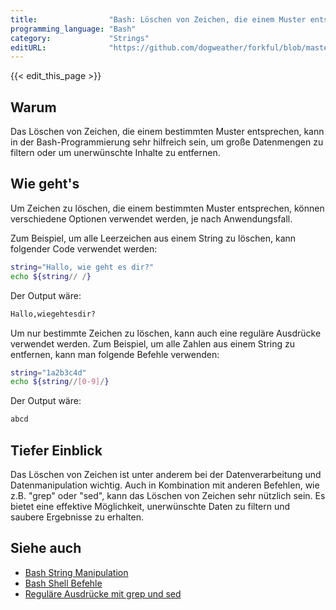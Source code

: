 ```yaml
---
title:                "Bash: Löschen von Zeichen, die einem Muster entsprechen"
programming_language: "Bash"
category:             "Strings"
editURL:              "https://github.com/dogweather/forkful/blob/master/content/de/bash/deleting-characters-matching-a-pattern.md"
---
```


{{< edit_this_page >}}

## Warum

Das Löschen von Zeichen, die einem bestimmten Muster entsprechen, kann in der Bash-Programmierung sehr hilfreich sein, um große Datenmengen zu filtern oder um unerwünschte Inhalte zu entfernen.

## Wie geht's 

Um Zeichen zu löschen, die einem bestimmten Muster entsprechen, können verschiedene Optionen verwendet werden, je nach Anwendungsfall.

Zum Beispiel, um alle Leerzeichen aus einem String zu löschen, kann folgender Code verwendet werden:

```Bash
string="Hallo, wie geht es dir?"
echo ${string// /}
```

Der Output wäre:

```Bash
Hallo,wiegehtesdir?
``` 

Um nur bestimmte Zeichen zu löschen, kann auch eine reguläre Ausdrücke verwendet werden. Zum Beispiel, um alle Zahlen aus einem String zu entfernen, kann man folgende Befehle verwenden:

```Bash
string="1a2b3c4d"
echo ${string//[0-9]/}
```

Der Output wäre:

```Bash
abcd
```

## Tiefer Einblick

Das Löschen von Zeichen ist unter anderem bei der Datenverarbeitung und Datenmanipulation wichtig. Auch in Kombination mit anderen Befehlen, wie z.B. "grep" oder "sed", kann das Löschen von Zeichen sehr nützlich sein. Es bietet eine effektive Möglichkeit, unerwünschte Daten zu filtern und saubere Ergebnisse zu erhalten.

## Siehe auch

- [Bash String Manipulation](https://www.gnu.org/software/bash/manual/html_node/Shell-Parameter-Expansion.html#Shell-Parameter-Expansion)
- [Bash Shell Befehle](https://www.linode.com/docs/guides/linux-bash-shell-commands/) 
- [Reguläre Ausdrücke mit grep und sed](https://www.chemietechnikmarkt.de/regulaere-ausdruecke-regex-mit-grep-und-sed-unix-linux)